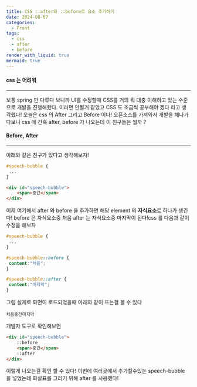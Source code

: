 ```yaml
---
title: CSS ::after와 ::before로 요소 추가하기
date: 2024-08-07
categories:
  - Front
tags:
  - css
  - after
  - before
render_with_liquid: true
mermaid: true
---
```

#### css 는 어려워
---
보통 spring 만 다루다 보니까 UI를 수정할때 CSS를 거의 뭐 대충 이해하고 있는 수준으로 개발을 진행해왔다. 이러면 안될거 같았고 CSS 도 조금씩 공부해야 겠다 라고 생각했다!
오늘은 css 의 After 그리고 Before 이다!
오픈소스를 가져와서 개발을 해나가다보니 css 에 간혹 after, before 가 나오는데 이 친구들은 뭘까 ?

#### Before, After
---
아래와 같은 친구가 있다고 생각해보자! 
```css
#speech-bubble {
 ...
}
```

```html
<div id="speech-bubble">
	<span>중간</span>
</div>
```

이제 여기에서 after 와 before 을 추가하면 해당 element 의 **자식요소**로 하나가 생긴다! before 은 자식요소중 처음 after 는 자식요소중 마지막이 된다!css 를 다음과 같이 수정을 해보자 

```css
#speech-bubble {
 ...
}

#speech-bubble::before {
 content:"처음";
}

#speech-bubble::after {
 content:"마지막";
}
```

그럼 실제로 화면이 로드되었을때 아래와 같이 뜨는걸 볼 수 있다
```
처음중간마지막
```

개발자 도구로 확인해보면
```html
<div id="speech-bubble">
	::before
	<span>중간</span>
	::after
</div>
```
이렇게 나오는걸 확인 할 수 있다!
이번에 여러곳에서 추가할수있는 speech-bubble 을 넣었는데 화살표를 그리기 위해 after 를 사용했다!